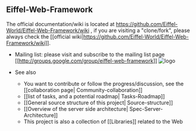 ## Eiffel-Web-Framework ##

The official documentation/wiki is located at https://github.com/Eiffel-World/Eiffel-Web-Framework/wiki , if you are visiting a "clone/fork", please always check the [[official wiki|https://github.com/Eiffel-World/Eiffel-Web-Framework/wiki]]. 


- Mailing list: please visit and subscribe to the mailing list page [[http://groups.google.com/group/eiffel-web-framework]]  ![logo](http://groups.google.com/intl/en/images/logos/groups_logo_sm.gif)

- See also
   - You want to contribute or follow the progress/discussion, see the [[collaboration page| Community-collaboration]]
   - [[list of tasks, and a potential roadmap| Tasks-Roadmap]]
   - [[General source structure of this project| Source-structure]]
   - [[Overview of the server side architecture| Spec-Server-Architecture]]
   - This project is also a collection of [[Libraries]] related to the Web